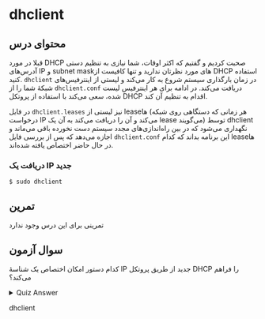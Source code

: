 # dhclient

## محتوای درس

قبلا در مورد DHCP صحبت کردیم و گفتیم که اکثر اوقات‌، شما نیازی به تنظیم دستی
آدرس‌های IP و subnet mask‌های مورد نظرتان ندارید و تنها کافیست از DHCP استفاده
کنید. `dhclient` در زمان بارگذاری سیستم شروع به کار می‌کند و لیستی از
اینترفیس‌های شبکهٔ شما را از `dhclient.conf` دریافت می‌کند. در ادامه برای هر
اینترفیس لیست شده‌، سعی می‌کند با استفاده از پروتکل DHCP اقدام به تنظیم آن کند. 

در فایل `dhclient.leases` نیز لیستی از lease‌ها (هر زمانی که دستگاهی روی شبکه
درخواست IP می‌کند و آن را دریافت می‌کند به آن یک lease می‌گویند) توسط dhclient
نگهداری می‌شود که در بین راه‌اندازی‌های مجدد سیستم دست نخورده باقی می‌ماند و اجازه
می‌دهد که پس از بررسی فایل `dhclient.conf` این برنامه بداند که کدام lease‌ها در
حال حاضر اختصاص یافته شده‌اند.

### دریافت یک IP جدید

```
$ sudo dhclient
```

## تمرین

تمرینی برای این درس وجود ندارد

## سوال آزمون

کدام دستور امکان اختصاص یک شناسهٔ IP جدید از طریق پروتکل DHCP را فراهم می‌کند؟

<details>
    <summary>Quiz Answer</summary>
</details>

dhclient
